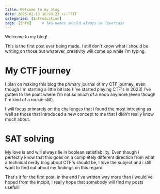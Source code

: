 ```yaml
---
title: Welcome to my blog
date: 2025-02-13 16:00:23 +/-TTTT
categories: [Introduction]
tags: [info]     # TAG names should always be lowercase
---
```


Welcome to my blog!

This is the first post ever being made. I still don't know what i should be writing on those but whatever, creativity will come up while i'm typing.

# My CTF journey

I plan on making this blog the primary journal of my CTF journey, even though I'm starting a little bit late (I've started playing CTF's in 2023) I've gotten to the point where I'm not so much of a noob anymore (even though I'm kind of a rookie still).

I will focus primarely on the challenges that i found the most intresting as well as those that introduced a new concept to me that I didn't really know much about.

# SAT solving

My love is and will always lie in boolean satisfiability. Even though i perfectly know that this goes on a completely different direction from what a technical nerdy blog about CTF's should be, I love the subject and i still want to find out about my findings on this regard.

That's it for the first post, in the end I've written way more than i would've hoped from the incipit, I really hope that somebody will find my posts usefull!